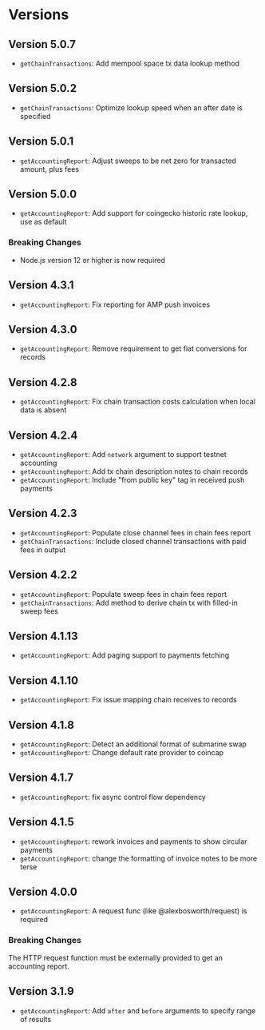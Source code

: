 # Versions

## Version 5.0.7

- `getChainTransactions`: Add mempool space tx data lookup method

## Version 5.0.2

- `getChainTransactions`: Optimize lookup speed when an after date is specified

## Version 5.0.1

- `getAccountingReport`: Adjust sweeps to be net zero for transacted amount, plus fees

## Version 5.0.0

- `getAccountingReport`: Add support for coingecko historic rate lookup, use as default

### Breaking Changes

- Node.js version 12 or higher is now required

## Version 4.3.1

- `getAccountingReport`: Fix reporting for AMP push invoices

## Version 4.3.0

- `getAccountingReport`: Remove requirement to get fiat conversions for records

## Version 4.2.8

- `getAccountingReport`: Fix chain transaction costs calculation when local data is absent

## Version 4.2.4

- `getAccountingReport`: Add `network` argument to support testnet accounting
- `getAccountingReport`: Add tx chain description notes to chain records
- `getAccountingReport`: Include "from public key" tag in received push payments

## Version 4.2.3

- `getAccountingReport`: Populate close channel fees in chain fees report
- `getChainTransactions`: Include closed channel transactions with paid fees in output

## Version 4.2.2

- `getAccountingReport`: Populate sweep fees in chain fees report
- `getChainTransactions`: Add method to derive chain tx with filled-in sweep fees

## Version 4.1.13

- `getAccountingReport`: Add paging support to payments fetching

## Version 4.1.10

- `getAccountingReport`: Fix issue mapping chain receives to records

## Version 4.1.8

-  `getAccountingReport`: Detect an additional format of submarine swap
-  `getAccountingReport`: Change default rate provider to coincap

## Version 4.1.7

- `getAccountingReport`: fix async control flow dependency

## Version 4.1.5

- `getAccountingReport`: rework invoices and payments to show circular payments
- `getAccountingReport`: change the formatting of invoice notes to be more terse

## Version 4.0.0

- `getAccountingReport`: A request func (like @alexbosworth/request) is required

### Breaking Changes

The HTTP request function must be externally provided to get an accounting
report.

## Version 3.1.9

- `getAccountingReport`: Add `after` and `before` arguments to specify range of
    results
